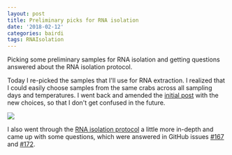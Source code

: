 ```yaml
---
layout: post
title: Preliminary picks for RNA isolation 
date: '2018-02-12'
categories: bairdi
tags: RNAIsolation
---
```


Picking some preliminary samples for RNA isolation and getting questions answered about the RNA isolation protocol. 


Today I re-picked the samples that I'll use for RNA extraction. I realized that I could easily choose samples from the same crabs across all sampling days and temperatures. I went back and amended the [initial post](https://github.com/grace-ac/grace-ac.github.io/blob/master/_posts/2018-01-25-Crab-sample-picking.md) with the new choices, so that I don't get confused in the future. 

![](http://owl.fish.washington.edu/scaphapoda/grace/Crab-project/Samples-for-RNA-isolation.png)

I also went through the [RNA isolation protocol](https://github.com/RobertsLab/resources/blob/master/protocols/rna_isolation_rnazol_rt.md) a little more in-depth and came up with some questions, which were answered in GitHub issues [#167](https://github.com/RobertsLab/resources/issues/167) and [#172](https://github.com/RobertsLab/resources/issues/172). 

